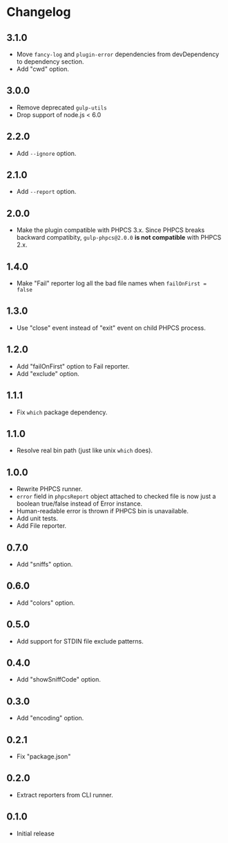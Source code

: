 # Changelog

## 3.1.0

- Move `fancy-log` and `plugin-error` dependencies from devDependency to dependency section.
- Add "cwd" option.

## 3.0.0

- Remove deprecated `gulp-utils`
- Drop support of node.js < 6.0

## 2.2.0

- Add `--ignore` option.

## 2.1.0

- Add `--report` option.

## 2.0.0

- Make the plugin compatible with PHPCS 3.x. Since PHPCS breaks backward compatibity, `gulp-phpcs@2.0.0` **is not compatible** with PHPCS 2.x.


## 1.4.0

- Make "Fail" reporter log all the bad file names when `failOnFirst = false`

## 1.3.0

- Use "close" event instead of "exit" event on child PHPCS process.

## 1.2.0

- Add "failOnFirst" option to Fail reporter.
- Add "exclude" option.

## 1.1.1

- Fix `which` package dependency.

## 1.1.0

- Resolve real bin path (just like unix `which` does).

## 1.0.0

- Rewrite PHPCS runner.
- `error` field in `phpcsReport` object attached to checked file is now just a
  boolean true/false instead of Error instance.
- Human-readable error is thrown if PHPCS bin is unavailable.
- Add unit tests.
- Add File reporter.

## 0.7.0

- Add "sniffs" option.

## 0.6.0

- Add "colors" option.

## 0.5.0

- Add support for STDIN file exclude patterns.

## 0.4.0

- Add "showSniffCode" option.

## 0.3.0

- Add "encoding" option.

## 0.2.1

- Fix "package.json"

## 0.2.0

- Extract reporters from CLI runner.

## 0.1.0

- Initial release
